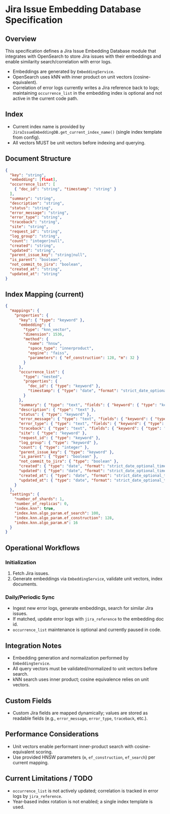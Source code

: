 # Jira Issue Embedding Database Specification

## Overview

This specification defines a Jira Issue Embedding Database module that integrates with OpenSearch to store Jira issues with their embeddings and enable similarity search/correlation with error logs.

- Embeddings are generated by `EmbeddingService`.
- OpenSearch uses kNN with inner product on unit vectors (cosine-equivalent).
- Correlation of error logs currently writes a Jira reference back to logs; maintaining `occurrence_list` in the embedding index is optional and not active in the current code path.

## Index

- Current index name is provided by `JiraIssueEmbeddingDB.get_current_index_name()` (single index template from config).
- All vectors MUST be unit vectors before indexing and querying.

## Document Structure

```json
{
  "key": "string",
  "embedding": [float],
  "occurrence_list": [
    { "doc_id": "string", "timestamp": "string" }
  ],
  "summary": "string",
  "description": "string",
  "status": "string",
  "error_message": "string",
  "error_type": "string",
  "traceback": "string",
  "site": "string",
  "request_id": "string",
  "log_group": "string",
  "count": "integer|null",
  "created": "string",
  "updated": "string",
  "parent_issue_key": "string|null",
  "is_parent": "boolean",
  "not_commit_to_jira": "boolean",
  "created_at": "string",
  "updated_at": "string"
}
```

## Index Mapping (current)

```json
{
  "mappings": {
    "properties": {
      "key": { "type": "keyword" },
      "embedding": {
        "type": "knn_vector",
        "dimension": 1536,
        "method": {
          "name": "hnsw",
          "space_type": "innerproduct",
          "engine": "faiss",
          "parameters": { "ef_construction": 128, "m": 32 }
        }
      },
      "occurrence_list": {
        "type": "nested",
        "properties": {
          "doc_id": { "type": "keyword" },
          "timestamp": { "type": "date", "format": "strict_date_optional_time||epoch_millis" }
        }
      },
      "summary": { "type": "text", "fields": { "keyword": { "type": "keyword" } } },
      "description": { "type": "text" },
      "status": { "type": "keyword" },
      "error_message": { "type": "text", "fields": { "keyword": { "type": "keyword" } } },
      "error_type": { "type": "text", "fields": { "keyword": { "type": "keyword" } } },
      "traceback": { "type": "text", "fields": { "keyword": { "type": "keyword" } } },
      "site": { "type": "keyword" },
      "request_id": { "type": "keyword" },
      "log_group": { "type": "keyword" },
      "count": { "type": "integer" },
      "parent_issue_key": { "type": "keyword" },
      "is_parent": { "type": "boolean" },
      "not_commit_to_jira": { "type": "boolean" },
      "created": { "type": "date", "format": "strict_date_optional_time||epoch_millis" },
      "updated": { "type": "date", "format": "strict_date_optional_time||epoch_millis" },
      "created_at": { "type": "date", "format": "strict_date_optional_time||epoch_millis" },
      "updated_at": { "type": "date", "format": "strict_date_optional_time||epoch_millis" }
    }
  },
  "settings": {
    "number_of_shards": 1,
    "number_of_replicas": 0,
    "index.knn": true,
    "index.knn.algo_param.ef_search": 100,
    "index.knn.algo_param.ef_construction": 128,
    "index.knn.algo_param.m": 16
  }
}
```

## Operational Workflows

### Initialization
1. Fetch Jira issues.
2. Generate embeddings via `EmbeddingService`, validate unit vectors, index documents.

### Daily/Periodic Sync
- Ingest new error logs, generate embeddings, search for similar Jira issues.
- If matched, update error logs with `jira_reference` to the embedding doc id.
- `occurrence_list` maintenance is optional and currently paused in code.

## Integration Notes

- Embedding generation and normalization performed by `EmbeddingService`.
- All query vectors must be validated/normalized to unit vectors before search.
- kNN search uses inner product; cosine equivalence relies on unit vectors.

## Custom Fields

- Custom Jira fields are mapped dynamically; values are stored as readable fields (e.g., `error_message`, `error_type`, `traceback`, etc.).

## Performance Considerations

- Unit vectors enable performant inner-product search with cosine-equivalent scoring.
- Use provided HNSW parameters (`m`, `ef_construction`, `ef_search`) per current mapping.

## Current Limitations / TODO

- `occurrence_list` is not actively updated; correlation is tracked in error logs by `jira_reference`.
- Year-based index rotation is not enabled; a single index template is used.
